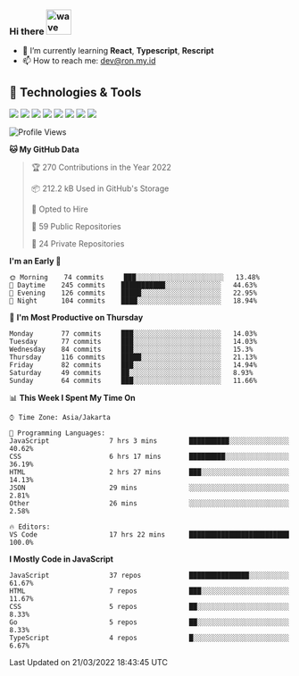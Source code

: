 ### Hi there <img src="https://i.ibb.co/q0Hx1KK/wave.gif" alt="wave" width="45px">

- 🌱 I’m currently learning **React**, **Typescript**, **Rescript**
- 📫 How to reach me: dev@ron.my.id

## 🔧 Technologies & Tools

![](https://img.shields.io/badge/OS-Linux-informational?style=flat&logo=linux&logoColor=white&color=2bbc8a)
![](https://img.shields.io/badge/OS-Windows-informational?style=flat&logo=windows&logoColor=white&color=2bbc8a)
![](https://img.shields.io/badge/Code-JavaScript-informational?style=flat&logo=javascript&logoColor=white&color=2bbc8a)
![](https://img.shields.io/badge/Code-Golang-informational?style=flat&logo=go&logoColor=white&color=2bbc8a)
![](https://img.shields.io/badge/Code-React-informational?style=flat&logo=react&logoColor=white&color=2bbc8a)
![](https://img.shields.io/badge/Code-Next-informational?style=flat&logo=next.js&logoColor=white&color=2bbc8a)
![](https://img.shields.io/badge/Shell-Bash-informational?style=flat&logo=gnu-bash&logoColor=white&color=2bbc8a)
![](https://img.shields.io/badge/Tools-Docker-informational?style=flat&logo=docker&logoColor=white&color=2bbc8a)

<!--START_SECTION:waka-->
![Profile Views](http://img.shields.io/badge/Profile%20Views-5-blue)

**🐱 My GitHub Data** 

> 🏆 270 Contributions in the Year 2022
 > 
> 📦 212.2 kB Used in GitHub's Storage 
 > 
> 💼 Opted to Hire
 > 
> 📜 59 Public Repositories 
 > 
> 🔑 24 Private Repositories  
 > 
**I'm an Early 🐤** 

```text
🌞 Morning    74 commits     ███░░░░░░░░░░░░░░░░░░░░░░   13.48% 
🌆 Daytime    245 commits    ███████████░░░░░░░░░░░░░░   44.63% 
🌃 Evening    126 commits    █████░░░░░░░░░░░░░░░░░░░░   22.95% 
🌙 Night      104 commits    ████░░░░░░░░░░░░░░░░░░░░░   18.94%

```
📅 **I'm Most Productive on Thursday** 

```text
Monday       77 commits     ███░░░░░░░░░░░░░░░░░░░░░░   14.03% 
Tuesday      77 commits     ███░░░░░░░░░░░░░░░░░░░░░░   14.03% 
Wednesday    84 commits     ███░░░░░░░░░░░░░░░░░░░░░░   15.3% 
Thursday     116 commits    █████░░░░░░░░░░░░░░░░░░░░   21.13% 
Friday       82 commits     ███░░░░░░░░░░░░░░░░░░░░░░   14.94% 
Saturday     49 commits     ██░░░░░░░░░░░░░░░░░░░░░░░   8.93% 
Sunday       64 commits     ███░░░░░░░░░░░░░░░░░░░░░░   11.66%

```


📊 **This Week I Spent My Time On** 

```text
⌚︎ Time Zone: Asia/Jakarta

💬 Programming Languages: 
JavaScript               7 hrs 3 mins        ██████████░░░░░░░░░░░░░░░   40.62% 
CSS                      6 hrs 17 mins       █████████░░░░░░░░░░░░░░░░   36.19% 
HTML                     2 hrs 27 mins       ███░░░░░░░░░░░░░░░░░░░░░░   14.13% 
JSON                     29 mins             ░░░░░░░░░░░░░░░░░░░░░░░░░   2.81% 
Other                    26 mins             ░░░░░░░░░░░░░░░░░░░░░░░░░   2.58%

🔥 Editors: 
VS Code                  17 hrs 22 mins      █████████████████████████   100.0%

```

**I Mostly Code in JavaScript** 

```text
JavaScript               37 repos            ███████████████░░░░░░░░░░   61.67% 
HTML                     7 repos             ███░░░░░░░░░░░░░░░░░░░░░░   11.67% 
CSS                      5 repos             ██░░░░░░░░░░░░░░░░░░░░░░░   8.33% 
Go                       5 repos             ██░░░░░░░░░░░░░░░░░░░░░░░   8.33% 
TypeScript               4 repos             █░░░░░░░░░░░░░░░░░░░░░░░░   6.67%

```



 Last Updated on 21/03/2022 18:43:45 UTC
<!--END_SECTION:waka-->
